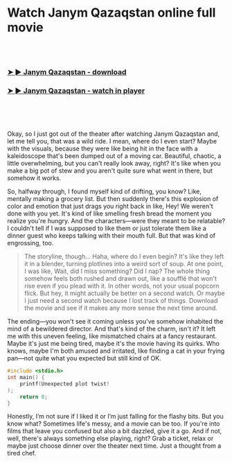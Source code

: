 <h1>Watch Janym Qazaqstan online full movie</h1>


<br><br>

<h3><a href="https://Nicks-newresoundlect1976.github.io/yuepcyecdm/">➤ ► Janym Qazaqstan - download</a></h3> 
<h3><a href="https://Nicks-newresoundlect1976.github.io/yuepcyecdm/">➤ ► Janym Qazaqstan - watch in player</a></h3>


<br><br><br>


Okay, so I just got out of the theater after watching Janym Qazaqstan and, let me tell you, that was a wild ride. I mean, where do I even start? Maybe with the visuals, because they were like being hit in the face with a kaleidoscope that's been dumped out of a moving car. Beautiful, chaotic, a little overwhelming, but you can't really look away, right? It's like when you make a big pot of stew and you aren't quite sure what went in there, but somehow it works.

So, halfway through, I found myself kind of drifting, you know? Like, mentally making a grocery list. But then suddenly there's this explosion of color and emotion that just drags you right back in like, Hey! We weren't done with you yet. It's kind of like smelling fresh bread the moment you realize you're hungry. And the characters—were they meant to be relatable? I couldn't tell if I was supposed to like them or just tolerate them like a dinner guest who keeps talking with their mouth full. But that was kind of engrossing, too.

> The storyline, though... Haha, where do I even begin? It's like they left it in a blender, turning plotlines into a weird sort of soup. At one point, I was like, Wait, did I miss something? Did I nap? The whole thing somehow feels both rushed and drawn out, like a soufflé that won't rise even if you plead with it. In other words, not your usual popcorn flick. But hey, it might actually be better on a second watch. Or maybe I just need a second watch because I lost track of things. Download the movie and see if it makes any more sense the next time around.

The ending—you won't see it coming unless you've somehow inhabited the mind of a bewildered director. And that's kind of the charm, isn't it? It left me with this uneven feeling, like mismatched chairs at a fancy restaurant. Maybe it's just me being tired, maybe it's the movie having its quirks. Who knows, maybe I'm both amused and irritated, like finding a cat in your frying pan—not quite what you expected but still kind of OK.

```c
#include <stdio.h>
int main() {
    printf(Unexpected plot twist!
);
    return 0;
}
```

Honestly, I’m not sure if I liked it or I’m just falling for the flashy bits. But you know what? Sometimes life's messy, and a movie can be too. If you're into films that leave you confused but also a bit dazzled, give it a go. And if not, well, there's always something else playing, right? Grab a ticket, relax or maybe just choose dinner over the theater next time. Just a thought from a tired chef.
